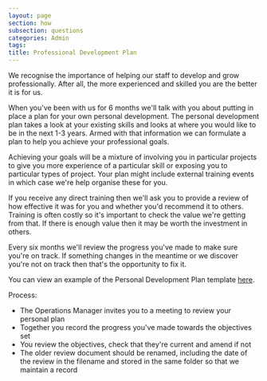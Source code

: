 ```yaml
---
layout: page
section: how
subsection: questions
categories: Admin
tags:
title: Professional Development Plan
---
```


We recognise the importance of helping our staff to develop and grow professionally. After all, the more experienced and skilled you are the better it is for us. 

When you've been with us for 6 months we'll talk with you about putting in place a plan for your own personal development. The personal development plan takes a look at your existing skills and looks at where you would like to be in the next 1-3 years. Armed with that information we can formulate a plan to help you achieve your professional goals.

Achieving your goals will be a mixture of involving you in particular projects to give you more experience of a particular skill or exposing you to particular types of project. Your plan might include external training events in which case we're help organise these for you.

If you receive any direct training then we'll ask you to provide a review of how effective it was for you and whether you'd recommend it to others. Training is often costly so it's important to check the value we're getting from that. If there is enough value then it may be worth the investment in others.

Every six months we'll review the progress you've made to make sure you're on track. If something changes in the meantime or we discover you're not on track then that's the opportunity to fix it.

You can view an example of the Personal Development Plan template [here](https://docs.google.com/document/d/1ZLU_bK3Y6C0i1vrulNmWiOFqtC03AM4a4zV0wpF_Mp8/edit).

Process:

 - The Operations Manager invites you to a meeting to review your personal plan
 - Together you record the progress you've made towards the objectives set
 - You review the objectives, check that they're current and amend if not
 - The older review document should be renamed, including the date of the review in the filename and stored in the same folder so that we maintain a record
